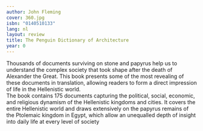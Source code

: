 ```yaml
---
author: John Fleming
cover: 360.jpg
isbn: "0140510133"
lang: nl
layout: review
title: The Penguin Dictionary of Architecture
year: 0
---
```


Thousands of documents surviving on stone and papyrus help us to understand the complex society that took shape after the death of Alexander the Great. This book presents some of the most revealing of these documents in translation, allowing readers to form a direct impression of life in the Hellenistic world.  
The book contains 175 documents capturing the political, social, economic, and religious dynamism of the Hellenistic kingdoms and cities. It covers the entire Hellenistic world and draws extensively on the papyrus remains of the Ptolemaic kingdom in Egypt, which allow an unequalled depth of insight into daily life at every level of society
